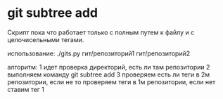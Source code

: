 # git subtree add
Скрипт пока что работает только с полным путем к файлу и с целочисельными тегами.

использование: ./gits.py гит/репозиторий1 гит/репозиторий2

алгоритм:
1 идет проверка директорий, есть ли там репозитории
2 выполняем команду git subtree add
3 проверяем есть ли теги в 2м репозитории, если не то проверяем теги в 1м репозитории, если нет ставим тег 1
